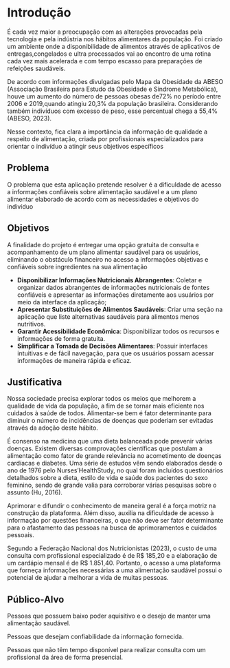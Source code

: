 # Introdução

  É cada vez maior a preocupação com as alterações provocadas pela tecnologia e pela indústria nos hábitos alimentares da população. Foi criado um ambiente onde a disponibilidade de alimentos através de aplicativos de entregas,congelados e ultra processados vai ao encontro de uma rotina cada vez mais acelerada e com tempo escasso para preparações de refeições saudáveis.
 
  De acordo com informações divulgadas pelo Mapa da Obesidade da ABESO (Associação Brasileira para Estudo da Obesidade e Síndrome Metabólica), houve um aumento do número de pessoas obesas de72% no período entre 2006 e 2019,quando atingiu 20,3% da população brasileira. Considerando também indivíduos com excesso de peso, esse percentual chega a 55,4% (ABESO, 2023).

  Nesse contexto, fica clara a importância da informação de qualidade a respeito de alimentação, criada por profissionais especializados para orientar o
indivíduo a atingir seus objetivos específicos

## Problema
O problema que esta aplicação pretende resolver é a dificuldade de acesso a informações confiáveis sobre alimentação saudável e a um plano alimentar elaborado de acordo com as necessidades e objetivos do indivíduo

## Objetivos
A finalidade do projeto é entregar uma opção gratuita de consulta e acompanhamento de um plano alimentar saudável para os usuários, eliminando o obstáculo financeiro no acesso a informações objetivas e confiáveis sobre ingredientes na sua alimentação 

<ul>
<li><strong>Disponibilizar Informações Nutricionais Abrangentes</strong>: Coletar e organizar dados abrangentes de informações nutricionais de fontes confiáveis e apresentar as informações diretamente aos usuários por meio da interface da aplicação; 
</li>
<li><strong>Apresentar Substituições de Alimentos Saudáveis</strong>:  Criar uma seção na aplicação que liste alternativas saudáveis para alimentos menos nutritivos. </li>
<li><strong>Garantir Acessibilidade Econômica</strong>: Disponibilizar todos os recursos e informações de forma gratuita.</li>
<li><strong>Simplificar a Tomada de Decisões Alimentares</strong>: Possuir interfaces intuitivas e de fácil navegação, para que os usuários possam acessar informações de maneira rápida e eficaz.</li>
</ul>

## Justificativa
Nossa sociedade precisa explorar todos os meios que melhorem a qualidade de vida da população, a fim de se tornar mais eficiente nos cuidados à saúde de todos. Alimentar-se bem é fator determinante para diminuir o número de incidências de doenças que poderiam ser evitadas através da adoção deste hábito. 

É consenso na medicina que uma dieta balanceada pode prevenir várias doenças. Existem diversas comprovações científicas que postulam a alimentação como fator de grande relevância no acometimento de doenças cardíacas e diabetes. Uma série de estudos vêm sendo elaborados desde o ano de 1976 pelo Nurses’HealthStudy, no qual foram incluídos questionários detalhados sobre a dieta, estilo de vida e saúde dos pacientes do sexo feminino, sendo de grande valia para corroborar várias pesquisas sobre o assunto (Hu, 2016).

Aprimorar e difundir o conhecimento de maneira geral é a força motriz na construção da plataforma. Além disso, auxilia na dificuldade de acesso à informação por questões financeiras, o que não deve ser fator determinante para o afastamento das pessoas na busca de aprimoramentos e cuidados pessoais.

Segundo a Federação Nacional dos Nutricionistas (2023), o custo de uma consulta com profissional especializado é de R$ 185,20 e a elaboração de um cardápio mensal é de R$ 1.851,40. Portanto, o acesso a uma plataforma que forneça informações necessárias a uma alimentação saudável possui o potencial de ajudar a melhorar a vida de muitas pessoas. 


## Público-Alvo
Pessoas que possuem baixo poder aquisitivo e o desejo de manter uma alimentação saudável.

Pessoas que desejam confiabilidade da informação fornecida.

Pessoas que não têm tempo disponível para realizar consulta com um
profissional da área de forma presencial. 


